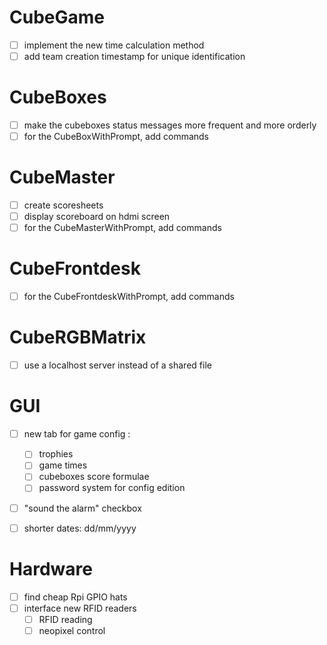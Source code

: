 # CubeGame

- [ ] implement the new time calculation method
- [ ] add team creation timestamp for unique identification

# CubeBoxes
 
- [ ] make the cubeboxes status messages more frequent and more orderly
- [ ] for the CubeBoxWithPrompt, add commands

# CubeMaster

- [ ] create scoresheets
- [ ] display scoreboard on hdmi screen
- [ ] for the CubeMasterWithPrompt, add commands

# CubeFrontdesk

- [ ] for the CubeFrontdeskWithPrompt, add commands


# CubeRGBMatrix

- [ ] use a localhost server instead of a shared file

# GUI

- [ ] new tab for game config :
  - [ ] trophies
  - [ ] game times
  - [ ] cubeboxes score formulae
  - [ ] password system for config edition
- [ ] "sound the alarm" checkbox
- [ ] shorter dates: dd/mm/yyyy


# Hardware

- [ ] find cheap Rpi GPIO hats
- [ ] interface new RFID readers
  - [ ] RFID reading
  - [ ] neopixel control
